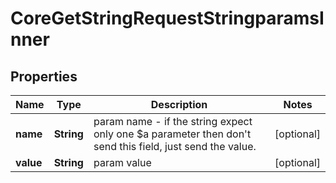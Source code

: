 

# CoreGetStringRequestStringparamsInner


## Properties

| Name | Type | Description | Notes |
|------------ | ------------- | ------------- | -------------|
|**name** | **String** | param name                             - if the string expect only one $a parameter then don&#39;t send this field, just send the value. |  [optional] |
|**value** | **String** | param value |  [optional] |



